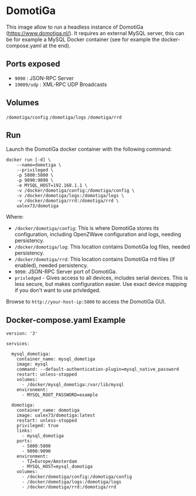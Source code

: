DomotiGa
========

This image allow to run a headless instance of DomotiGa (https://www.domotiga.nl/). It requires an external MySQL server, this can be for example a MySQL Docker container (see for example the docker-compose.yaml at the end).

Ports exposed
-------------

- `9090` : JSON-RPC Server
- `19009/udp` : XML-RPC UDP Broadcasts

Volumes
-------

`/domotiga/config`
`/domotiga/logs`
`/domotiga/rrd`

Run
---

Launch the DomotiGa docker container with the following command:

```
docker run [-d] \
    --name=domotiga \
    --privileged \
    -p 5800:5800 \
    -p 9090:9090 \
    -e MYSQL_HOST=192.168.1.1 \
    -v /docker/domotiga/config:/domotiga/config \
    -v /docker/domotiga/logs:/domotiga/logs \
    -v /docker/domotiga/rrd:/domotiga/rrd \
    ualex73/domotiga
```

Where:
  - `/docker/domotiga/config`: This is where DomotiGa stores its configuration, including OpenZWave configuration and logs, needing persistency.
  - `/docker/domotiga/log`: This location contains DomotiGa log files, needed persistency.
  - `/docker/domotiga/rrd`: This location contains DomotiGa rrd files (if enabled), needed persistency.
  - `9090`: JSON-RPC Server port of DomotiGa.
  - `privledged` - Gives access to all devices, includes serial devices. This is less secure, but makes configuration easier. Use exact device mapping if you don't want to use privledged.


Browse to `http://your-host-ip:5800` to access the DomotiGa GUI.


Docker-compose.yaml Example
---
```
version: '3'

services:

  mysql_domotiga:
    container_name: mysql_domotiga
    image: mysql
    command: --default-authentication-plugin=mysql_native_password
    restart: unless-stopped
    volumes:
      - /docker/mysql_domotiga:/var/lib/mysql
    environment:
      - MYSQL_ROOT_PASSWORD=example

  domotiga:
    container_name: domotiga
    image: ualex73/domotiga:latest
    restart: unless-stopped
    privileged: true
    links:
      - mysql_domotiga
    ports:
      - 5800:5800
      - 9090:9090
    environment:
      - TZ=Europe/Amsterdam
      - MYSQL_HOST=mysql_domotiga
    volumes:
      - /docker/domotiga/config:/domotiga/config
      - /docker/domotiga/logs:/domotiga/logs
      - /docker/domotiga/rrd:/domotiga/rrd
```

